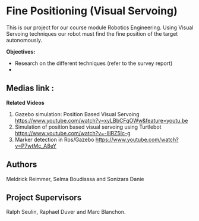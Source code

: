 # Fine Positioning (Visual Servoing)
This is our project for our course module Robotics Engineering. 
Using Visual Servoing techniques our robot must find the fine position of the target autonomously.

**Objectives:**
- Research on the different techniques (refer to the survey report)
- 






## Medias link :

**Related Videos**
1. Gazebo simulation: Position Based Visual Servoing https://www.youtube.com/watch?v=xyLBbCFqOWw&feature=youtu.be
2. Simulation of position based visual servoing using Turtlebot https://www.youtube.com/watch?v=-IIlRZ5Ic-g
3. Marker detection in Ros/Gazebo https://www.youtube.com/watch?v=P7wtMc_A8eY



## Authors
Meldrick Reimmer, Selma Boudisssa and Sonizara Danie


## Project Supervisors
Ralph Seulin, Raphael Duver and Marc Blanchon.
 


